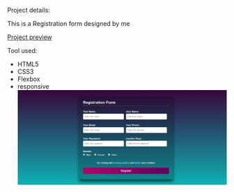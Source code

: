 Project details:

This is a Registration form designed by me

[Project preview](https://new-registration-form-design.netlify.app/)

Tool used:
 - HTML5
 - CSS3
 - Flexbox
 - responsive
![enter image description here](https://github.com/hm-saidul/form-design/blob/main/imagess/cover%20pic.png?raw=true)
